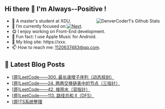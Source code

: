 ## Hi there 👋 I'm Always--Positive !
<div>
  <img alt="DenverCoder1's Github Stats" src="https://denvercoder1-github-readme-stats.vercel.app/api?username=qq1120637483&show_icons=true&count_private=true&theme=react&hide_border=true&hide_title=true&bg_color=1F222E&title_color=F85D7F&icon_color=F8D866" align= "right" />

- 🎒 A master's student at XDU. 
- 🔬 I’m currently focused on [![Next](https://img.shields.io/badge/-Next-brightgreen)](https://). 
- 😋 I enjoy working on Front-End development.
- 🎵 Fun fact: I use Apple Music for Android.
- 📝 My blog site: https://xxx.
- 📫 How to reach me:  1120637483@qq.com.
</div>  


## 📕 Latest Blog Posts

<!-- BLOG-POST-LIST:START -->
- [[原]LeetCode——300. 最长递增子序列（动态规划）](https://blog.csdn.net/sinat_41696687/article/details/125273428)
- [[原]LeetCode——24. 两两交换链表中的节点（三指针）](https://blog.csdn.net/sinat_41696687/article/details/125219280)
- [[原]LeetCode——42. 接雨水（双指针）](https://blog.csdn.net/sinat_41696687/article/details/125197756)
- [[原]LeetCode——113. 路径总和 II（DFS）](https://blog.csdn.net/sinat_41696687/article/details/125051594)
- [[原]TS系统整理](https://blog.csdn.net/sinat_41696687/article/details/125014221)
<!-- BLOG-POST-LIST:END -->









